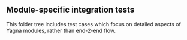 ## Module-specific integration tests

This folder tree includes test cases which focus on detailed aspects of Yagna modules, rather than end-2-end flow.